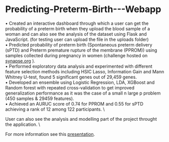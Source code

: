 # Predicting-Preterm-Birth---Webapp

• Created an interactive dashboard through which a user can get the probability of a preterm birth when they upload the
blood sample of a woman and can also see the analysis of the dataset using Flask and JavaScript. (for testing user can upload the file in the uploads folder) \
• Predicted probability of preterm birth (Spontaneous preterm delivery (sPTD) and Preterm premature rupture of the
membrane (PPROM)) using samples collected during pregnancy in women (challenge hosted on [synapse.org](https://www.synapse.org/#!Synapse:syn18380862/wiki/590485) ). \
• Performed exploratory data analysis and experimented with different feature selection methods including HSIC Lasso,
Information Gain and Mann Whitney U-test, found 5 significant genes out of 29,459 genes. \
• Developed an ensemble using Logistic Regression, LDA, XGBoost and Random forest with repeated cross-validation to get
improved generalization performance as it was the case of a small n large p problem (450 samples & 29459 features). \
• Achieved an AURUC score of 0.74 for PPROM and 0.55 for sPTD achieving a rank of 12 among 122 participants. \

User can also see the analysis and modelling part of the project throught the application. \

For more information see this [presentation](https://drive.google.com/file/d/1nlHIC6AKiD4liQnnST90SpgS2mHCKWNr/view?usp=sharing).
